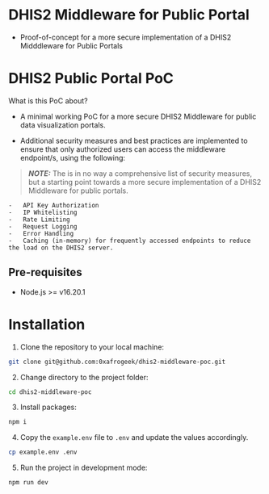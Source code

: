 # DHIS2 Middleware for Public Portal

-   Proof-of-concept for a more secure implementation of a DHIS2 Midddleware for Public Portals

# DHIS2 Public Portal PoC

What is this PoC about?

-   A minimal working PoC for a more secure DHIS2 Middleware for public data visualization portals.

-   Additional security measures and best practices are implemented to ensure that only authorized users can access the middleware endpoint/s, using the following:

> **_NOTE:_** The is in no way a comprehensive list of security measures, but a starting point towards a more secure implementation of a DHIS2 Middleware for public portals.

    -   API Key Authorization
    -   IP Whitelisting
    -   Rate Limiting
    -   Request Logging
    -   Error Handling
    -   Caching (in-memory) for frequently accessed endpoints to reduce the load on the DHIS2 server.

## Pre-requisites

-   Node.js >= v16.20.1

# Installation

1. Clone the repository to your local machine:

```bash
git clone git@github.com:0xafrogeek/dhis2-middleware-poc.git
```

2. Change directory to the project folder:

```bash
cd dhis2-middleware-poc
```

3. Install packages:

```bash
npm i
```

4. Copy the `example.env` file to `.env` and update the values accordingly.

```bash
cp example.env .env
```

5. Run the project in development mode:

```bash
npm run dev
```
